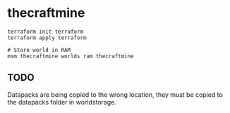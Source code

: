 # thecraftmine

```
terraform init terraform
terraform apply terraform
```

```
# Store world in RAM
msm thecraftmine worlds ram thecraftmine
```

## TODO
Datapacks are being copied to the wrong location, they must be copied to the datapacks folder in worldstorage.
